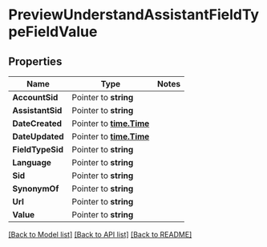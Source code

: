 # PreviewUnderstandAssistantFieldTypeFieldValue

## Properties
Name | Type | Notes
------------ | ------------- | -------------
**AccountSid** | Pointer to **string** | 
**AssistantSid** | Pointer to **string** | 
**DateCreated** | Pointer to [**time.Time**](time.Time.md) | 
**DateUpdated** | Pointer to [**time.Time**](time.Time.md) | 
**FieldTypeSid** | Pointer to **string** | 
**Language** | Pointer to **string** | 
**Sid** | Pointer to **string** | 
**SynonymOf** | Pointer to **string** | 
**Url** | Pointer to **string** | 
**Value** | Pointer to **string** | 

[[Back to Model list]](../README.md#documentation-for-models) [[Back to API list]](../README.md#documentation-for-api-endpoints) [[Back to README]](../README.md)


